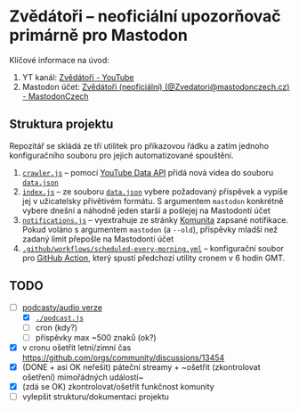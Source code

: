 # Zvědátoři – neoficiální upozorňovač primárně pro Mastodon
Klíčové informace na úvod:
1. YT kanál: [Zvědátoři - YouTube](https://www.youtube.com/@Zvedatori/featured)
1. Mastodon účet: [Zvědátoři (neoficiální) (@Zvedatori@mastodonczech.cz) - MastodonCzech](https://mastodonczech.cz/@Zvedatori)

## Struktura projektu
Repozitář se skládá ze tří utilitek pro příkazovou řádku a zatím jednoho konfiguračního
souboru pro jejich automatizované spouštění.

1. [`crawler.js`](./crawler.js) – pomocí [YouTube Data API](https://developers.google.com/youtube/v3)
	přidá nová videa do souboru [`data.json`](./data.json)
1. [`index.js`](./index.js) – ze souboru [`data.json`](./data.json) vybere požadovaný příspěvek
	a vypíše jej v užicatelsky přívětivém formátu. S argumentem
	`mastodon` konkrétně vybere dnešní a náhodně jeden starší
	a pošlejej na Mastodontí účet
1. [`notifications.js`](./notifications.js) – vyextrahuje ze stránky [Komunita](https://www.youtube.com/@Zvedatori/community)
	zapsané notifikace. Pokud voláno s argumentem `mastodon` (a `--old`),
	příspěvky mladší než zadaný limit přepošle na Mastodontí účet
1. [`.github/workflows/scheduled-every-morning.yml`](./.github/workflows/scheduled-every-morning.yml) – konfigurační soubor
	pro [GitHub Action](https://docs.github.com/en/actions), který spustí předchozí
	utility cronem v 6 hodin GMT.

## TODO
- [ ] [podcasty/audio verze](https://podcasters.spotify.com/pod/show/zvedatori)
	- [x] [`./podcast.js`](./podcast.js)
	- [ ] cron (kdy?)
	- [ ] příspěvky max ~500 znaků (ok?)
- [x] v cronu ošetřit letní/zimní čas https://github.com/orgs/community/discussions/13454
- [x] (DONE + asi OK neřešit) páteční streamy + ~ošetřit (zkontrolovat ošetření) mimořádných událostí~
- [x] (zdá se OK) zkontrolovat/ošetřit funkčnost komunity
- [ ] vylepšit strukturu/dokumentaci projektu
